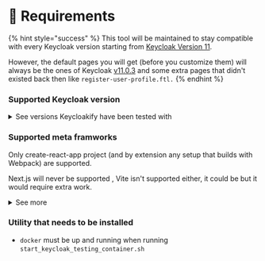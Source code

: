 # 🏁 Requirements

{% hint style="success" %}
This tool will be maintained to stay compatible with every Keycloak version starting from [Keycloak Version 11](https://github.com/keycloak/keycloak/releases/tag/11.0.3).

However, the default pages you will get (before you customize them) will always be the ones of Keycloak [v11.0.3](https://github.com/keycloak/keycloak/releases/tag/11.0.3) and some extra pages that didn't existed back then like `register-user-profile.ftl.` &#x20;
{% endhint %}

### Supported Keycloak version

<details>

<summary>See versions Keycloakify have been tested with</summary>

* [11.0.3](https://hub.docker.com/layers/jboss/keycloak/11.0.3/images/sha256-4438f1e51c1369371cb807dffa526e1208086b3ebb9cab009830a178de949782?context=explore)
* [12.0.4](https://hub.docker.com/layers/jboss/keycloak/12.0.4/images/sha256-67e0c88e69bd0c7aef972c40bdeb558a974013a28b3668ca790ed63a04d70584?context=explore)
* [15.0.2](https://hub.docker.com/layers/jboss/keycloak/15.0.2/images/sha256-d8ed1ee5df42a178c341f924377da75db49eab08ea9f058ff39a8ed7ee05ec93?context=explore)
* [16.1.0](https://hub.docker.com/layers/jboss/keycloak/16.1.0/images/sha256-6ecb9492224c6cfbb55d43f64a5ab634145d8cc1eba14eae8c37e3afde89546e?context=explore)
* [17.0.1](https://github.com/keycloak/keycloak/releases/tag/17.0.1)
* [18.0.0](https://quay.io/repository/keycloak/keycloak?tab=tags\&tag=18.0.0)
* [18.0.2](https://quay.io/repository/keycloak/keycloak?tab=tags\&tag=18.0.2)
* [19.0.1](https://quay.io/repository/keycloak/keycloak?tab=tags\&tag=19.0.1)
* [20.0.1](https://quay.io/repository/keycloak/keycloak?tab=tags\&tag=20.0.1)

Latest release isn't in the list yet? It probably works fine, we just can't confirm it yet. &#x20;

Older version are likely to be supported as well.&#x20;

</details>

### Supported meta framworks

Only create-react-app project (and by extension any setup that builds with Webpack) are supported.

Next.js will never be supported , Vite isn't supported either, it could be but it would require extra work.

<details>

<summary>See more</summary>

This tool assumes you are bundling your app with [Webpack](https://webpack.js.org/).&#x20;

It assumes there is a `build/` directory at the root of your react project directory, it's usually generated after running `yarn build`.

The `build/` directory is expected to contain an `index.html` file and a `build/static/` directory. &#x20;

Keycloakify also assumes there is a public/ directory at the root of your react project that is used to make static files available. &#x20;

Concretely Keycloakify assumes that if there is a `public/a/b.c/foo.txt` file. This file should be available at `https://localhost:<some_port>/a/b/c.foo.txt` when running your app in test mode (usually by firing yarn start).&#x20;

For more detailed information see [this issue](https://github.com/InseeFrLab/keycloakify/issues/5#issuecomment-832296432).

#### My framework doesn’t seem to be supported, what can I do?

Currently Keycloakify is only compatible with SPA React apps. It doesn’t mean that you can't use Keycloakify if you are using Next.js, Express or any other framework that involves a server but your Keycloak theme will need to be a standalone project.\
Find specific instructions about how to get started [**here**](https://github.com/garronej/keycloakify-demo-app#keycloak-theme-only).

To share your styles between your main app and your login pages you will need to externalize your design system by making it a separate module. Checkout [ts\_ci](https://github.com/garronej/ts\_ci), it can help with that (example with [our design system](https://github.com/InseeFrLab/onyxia-ui)).

</details>

### Utility that needs to be installed

* `docker` must be up and running when running `start_keycloak_testing_container.sh`&#x20;

